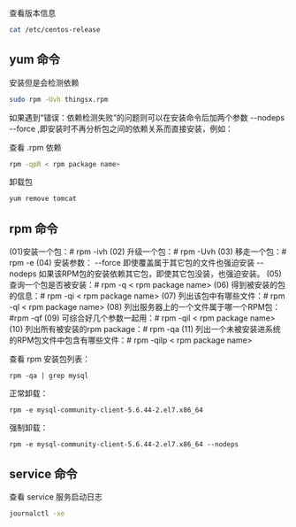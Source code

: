 查看版本信息

```sh
cat /etc/centos-release
```

## yum 命令

安装但是会检测依赖

```sh
sudo rpm -Uvh thingsx.rpm
```

如果遇到“错误：依赖检测失败”的问题则可以在安装命令后加两个参数 --nodeps --force ,即安装时不再分析包之间的依赖关系而直接安装，例如：

查看 .rpm 依赖

```sh
rpm -qpR < rpm package name>
```

卸载包

```sh
yum remove tomcat
```

## rpm 命令

(01)安装一个包：# rpm -ivh
(02) 升级一个包：# rpm -Uvh
(03) 移走一个包：# rpm -e
(04) 安装参数：
      --force 即使覆盖属于其它包的文件也强迫安装
      --nodeps 如果该RPM包的安装依赖其它包，即使其它包没装，也强迫安装。
(05) 查询一个包是否被安装：# rpm -q < rpm package name>
(06) 得到被安装的包的信息：# rpm -qi < rpm package name>
(07) 列出该包中有哪些文件：# rpm -ql < rpm package name>
(08) 列出服务器上的一个文件属于哪一个RPM包：#rpm -qf
(09) 可综合好几个参数一起用：# rpm -qil < rpm package name>
(10) 列出所有被安装的rpm package：# rpm -qa
(11) 列出一个未被安装进系统的RPM包文件中包含有哪些文件：# rpm -qilp < rpm package name>

查看 rpm 安装包列表：

```
rpm -qa | grep mysql
```

正常卸载：

```
rpm -e mysql-community-client-5.6.44-2.el7.x86_64
```

强制卸载：

```
rpm -e mysql-community-client-5.6.44-2.el7.x86_64 --nodeps
```

## service 命令

查看 service 服务启动日志

```sh
journalctl -xe
```
